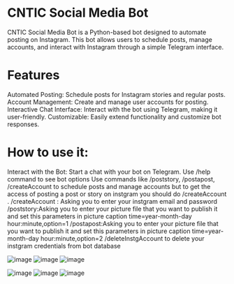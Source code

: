 # CNTIC Social Media Bot
CNTIC Social Media Bot is a Python-based bot designed to automate posting on Instagram. This bot allows users to schedule posts, manage accounts, and interact with Instagram through a simple Telegram interface.

# Features
Automated Posting: Schedule posts for Instagram stories and regular posts.
Account Management: Create and manage user accounts for posting.
Interactive Chat Interface: Interact with the bot using Telegram, making it user-friendly.
Customizable: Easily extend functionality and customize bot responses.

# How to use it:
Interact with the Bot:
Start a chat with your bot on Telegram.
Use /help command to see bot options 
Use commands like /poststory, /postapost, /createAccount to schedule posts and manage accounts but to get the access of posting a post or story on instgram you should do /createAccount .
/createAccount : Asking you to enter your instgram email and password
/poststory:Asking you to enter your picture file that you want to publish it and set this parameters in picture caption time=year-month-day hour:minute,option=1 
/postapost:Asking you to enter your picture file that you want to publish it and set this parameters in picture caption time=year-month-day hour:minute,option=2
/deleteInstgAccount to delete your instgram credentials from bot database

![image](https://github.com/soheibshb10/CNTIC_SocialMedia_Bot/assets/97317629/f3ab8327-288e-440c-98c2-4d777adbb022)
![image](https://github.com/soheibshb10/CNTIC_SocialMedia_Bot/assets/97317629/00107841-7d8e-407f-b1e0-b48f642c1447)
![image](https://github.com/soheibshb10/CNTIC_SocialMedia_Bot/assets/97317629/90e9a1f8-b8a7-4187-9971-f6dc49f54f0c)

![image](https://github.com/soheibshb10/CNTIC_SocialMedia_Bot/assets/97317629/f4674533-d665-496f-b588-aab57026f8b2)
![image](https://github.com/soheibshb10/CNTIC_SocialMedia_Bot/assets/97317629/6312a07f-a3fa-49f1-97b5-cf302596542f)
![image](https://github.com/soheibshb10/CNTIC_SocialMedia_Bot/assets/97317629/31772e17-f629-424e-a77b-b9a12dbf8f20)






